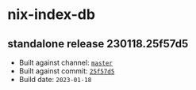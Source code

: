 # nix-index-db
## standalone release 230118.25f57d5
- Built against channel: [`master`](https://github.com/nixos/nixpkgs/tree/master)
- Built against commit: [`25f57d5`](https://github.com/NixOS/nixpkgs/commit/25f57d5b23aebcfbedd356fa0271452eec601e95)
- Build date: `2023-01-18`
